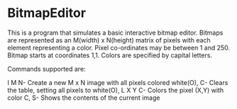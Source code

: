 # BitmapEditor
This is a program that simulates a basic interactive bitmap editor. Bitmaps are represented as an M(width) x N(height) matrix of pixels with each element representing a color. Pixel co-ordinates may be between 1 and 250. Bitmap starts at coordinates 1,1. Colors are specified by capital letters.

Commands supported are:

I M N- Create a new M x N image with all pixels colored white(O),
C- Clears the table, setting all pixels to white(O),
L X Y C- Colors the pixel (X,Y) with color C,
S- Shows the contents of the current image
